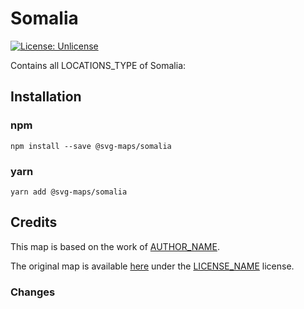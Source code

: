 #  Somalia

[![License: Unlicense](https://img.shields.io/badge/license-Unlicense-blue.svg)](http://unlicense.org/)

Contains all LOCATIONS_TYPE of Somalia:
<!-- List all the locations in alphabetical order -->

## Installation

### npm

`npm install --save @svg-maps/somalia`

### yarn

`yarn add @svg-maps/somalia`

## Credits

This map is based on the work of [AUTHOR_NAME](AUTHOR_PROFILE_LINK).

The original map is available [here](ORIGINAL_MAP_LINK) under the [LICENSE_NAME](LICENSE_LINK) license.

### Changes

<!-- 
List all the changes made in the SVG file
For example:
* Remove unnecessary attributes
* Replace title by name attributes
* Adjust viewBox
* Rename ids
* Sort `<path/>` alphabetically
-->
